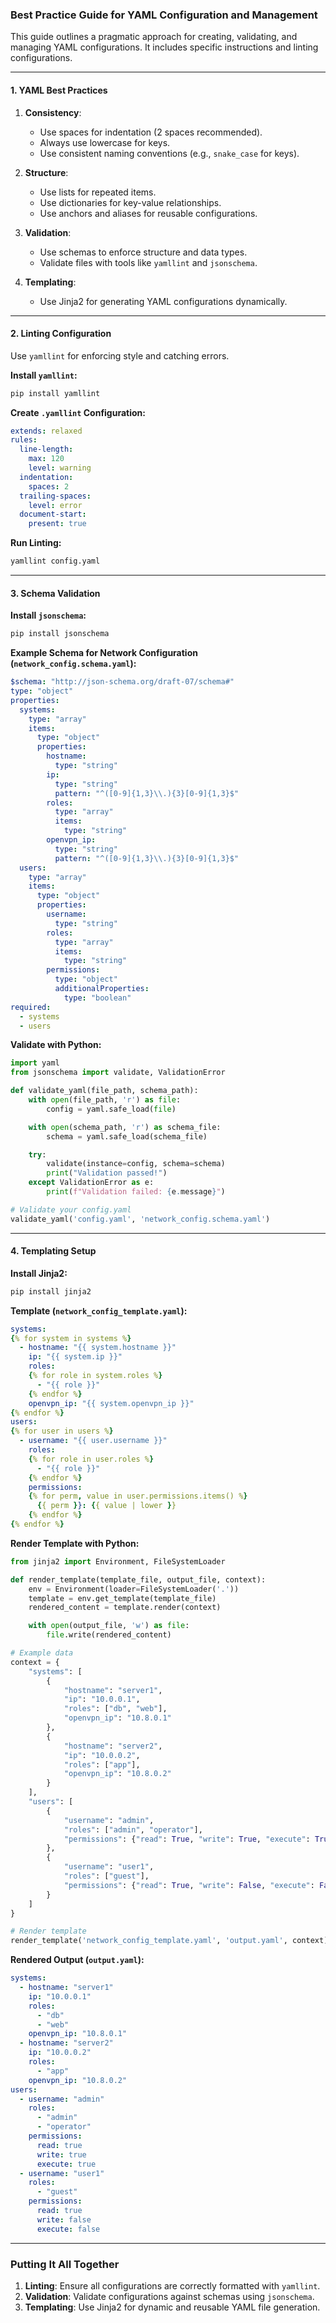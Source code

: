 ### **Best Practice Guide for YAML Configuration and Management**

This guide outlines a pragmatic approach for creating, validating, and managing YAML configurations. It includes specific instructions and linting configurations.

---

#### **1. YAML Best Practices**
1. **Consistency**:
   - Use spaces for indentation (2 spaces recommended).
   - Always use lowercase for keys.
   - Use consistent naming conventions (e.g., `snake_case` for keys).

2. **Structure**:
   - Use lists for repeated items.
   - Use dictionaries for key-value relationships.
   - Use anchors and aliases for reusable configurations.

3. **Validation**:
   - Use schemas to enforce structure and data types.
   - Validate files with tools like `yamllint` and `jsonschema`.

4. **Templating**:
   - Use Jinja2 for generating YAML configurations dynamically.

---

#### **2. Linting Configuration**

Use `yamllint` for enforcing style and catching errors.

**Install `yamllint`:**
```bash
pip install yamllint
```

**Create `.yamllint` Configuration:**
```yaml
extends: relaxed
rules:
  line-length:
    max: 120
    level: warning
  indentation:
    spaces: 2
  trailing-spaces:
    level: error
  document-start:
    present: true
```

**Run Linting:**
```bash
yamllint config.yaml
```

---

#### **3. Schema Validation**
**Install `jsonschema`:**
```bash
pip install jsonschema
```

**Example Schema for Network Configuration (`network_config.schema.yaml`):**
```yaml
$schema: "http://json-schema.org/draft-07/schema#"
type: "object"
properties:
  systems:
    type: "array"
    items:
      type: "object"
      properties:
        hostname:
          type: "string"
        ip:
          type: "string"
          pattern: "^([0-9]{1,3}\\.){3}[0-9]{1,3}$"
        roles:
          type: "array"
          items:
            type: "string"
        openvpn_ip:
          type: "string"
          pattern: "^([0-9]{1,3}\\.){3}[0-9]{1,3}$"
  users:
    type: "array"
    items:
      type: "object"
      properties:
        username:
          type: "string"
        roles:
          type: "array"
          items:
            type: "string"
        permissions:
          type: "object"
          additionalProperties:
            type: "boolean"
required:
  - systems
  - users
```

**Validate with Python:**
```python
import yaml
from jsonschema import validate, ValidationError

def validate_yaml(file_path, schema_path):
    with open(file_path, 'r') as file:
        config = yaml.safe_load(file)

    with open(schema_path, 'r') as schema_file:
        schema = yaml.safe_load(schema_file)

    try:
        validate(instance=config, schema=schema)
        print("Validation passed!")
    except ValidationError as e:
        print(f"Validation failed: {e.message}")

# Validate your config.yaml
validate_yaml('config.yaml', 'network_config.schema.yaml')
```

---

#### **4. Templating Setup**

**Install Jinja2:**
```bash
pip install jinja2
```

**Template (`network_config_template.yaml`):**
```yaml
systems:
{% for system in systems %}
  - hostname: "{{ system.hostname }}"
    ip: "{{ system.ip }}"
    roles:
    {% for role in system.roles %}
      - "{{ role }}"
    {% endfor %}
    openvpn_ip: "{{ system.openvpn_ip }}"
{% endfor %}
users:
{% for user in users %}
  - username: "{{ user.username }}"
    roles:
    {% for role in user.roles %}
      - "{{ role }}"
    {% endfor %}
    permissions:
    {% for perm, value in user.permissions.items() %}
      {{ perm }}: {{ value | lower }}
    {% endfor %}
{% endfor %}
```

**Render Template with Python:**
```python
from jinja2 import Environment, FileSystemLoader

def render_template(template_file, output_file, context):
    env = Environment(loader=FileSystemLoader('.'))
    template = env.get_template(template_file)
    rendered_content = template.render(context)

    with open(output_file, 'w') as file:
        file.write(rendered_content)

# Example data
context = {
    "systems": [
        {
            "hostname": "server1",
            "ip": "10.0.0.1",
            "roles": ["db", "web"],
            "openvpn_ip": "10.8.0.1"
        },
        {
            "hostname": "server2",
            "ip": "10.0.0.2",
            "roles": ["app"],
            "openvpn_ip": "10.8.0.2"
        }
    ],
    "users": [
        {
            "username": "admin",
            "roles": ["admin", "operator"],
            "permissions": {"read": True, "write": True, "execute": True}
        },
        {
            "username": "user1",
            "roles": ["guest"],
            "permissions": {"read": True, "write": False, "execute": False}
        }
    ]
}

# Render template
render_template('network_config_template.yaml', 'output.yaml', context)
```

**Rendered Output (`output.yaml`):**
```yaml
systems:
  - hostname: "server1"
    ip: "10.0.0.1"
    roles:
      - "db"
      - "web"
    openvpn_ip: "10.8.0.1"
  - hostname: "server2"
    ip: "10.0.0.2"
    roles:
      - "app"
    openvpn_ip: "10.8.0.2"
users:
  - username: "admin"
    roles:
      - "admin"
      - "operator"
    permissions:
      read: true
      write: true
      execute: true
  - username: "user1"
    roles:
      - "guest"
    permissions:
      read: true
      write: false
      execute: false
```

---

### **Putting It All Together**
1. **Linting**: Ensure all configurations are correctly formatted with `yamllint`.
2. **Validation**: Validate configurations against schemas using `jsonschema`.
3. **Templating**: Use Jinja2 for dynamic and reusable YAML file generation.
